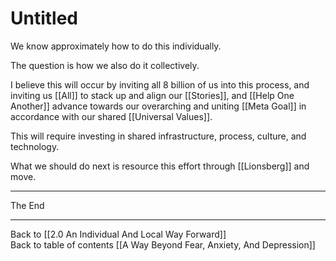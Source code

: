 # Untitled

We know approximately how to do this individually. 

The question is how we also do it collectively. 

I believe this will occur by inviting all 8 billion of us into this process, and inviting us [[All]] to stack up and align our [[Stories]], and  [[Help One Another]] advance towards our overarching and uniting [[Meta Goal]] in accordance with our shared [[Universal Values]].  

This will require investing in shared infrastructure, process, culture, and technology. 

What we should do next is resource this effort through [[Lionsberg]] and move. 

___
The End  
___

Back to [[2.0 An Individual And Local Way Forward]]        
Back to table of contents [[A Way Beyond Fear, Anxiety, And Depression]]    
